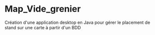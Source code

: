 # Map_Vide_grenier
Création d'une application desktop en Java pour gérer le placement de stand sur une carte à partir d'un BDD
